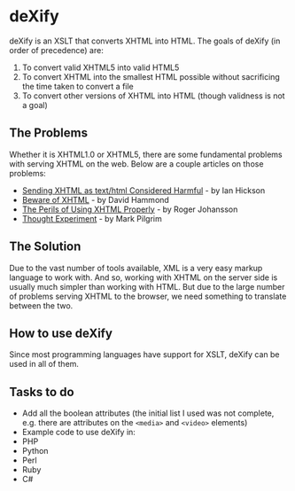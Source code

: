 deXify
======
deXify is an XSLT that converts XHTML into HTML. The goals of deXify (in order of precedence) are:

 1. To convert valid XHTML5 into valid HTML5
 2. To convert XHTML into the smallest HTML possible without sacrificing the time taken to convert a file
 3. To convert other versions of XHTML into HTML (though validness is not a goal)

The Problems
------------
Whether it is XHTML1.0 or XHTML5, there are some fundamental problems with serving XHTML on the web. Below are a couple articles on those problems:

 * [Sending XHTML as text/html Considered Harmful](http://hixie.ch/advocacy/xhtml) - by Ian Hickson
 * [Beware of XHTML](http://www.webdevout.net/articles/beware-of-xhtml) - by David Hammond
 * [The Perils of Using XHTML Properly](http://www.456bereastreet.com/archive/200501/the_perils_of_using_xhtml_properly/) - by Roger Johansson
 * [Thought Experiment](http://diveintomark.org/archives/2004/01/14/thought_experiment) - by Mark Pilgrim

The Solution
------------
Due to the vast number of tools available, XML is a very easy markup language to work with. And so, working with XHTML on the server side is usually much simpler than working with HTML. But due to the large number of problems serving XHTML to the browser, we need something to translate between the two.

How to use deXify
-----------------
Since most programming languages have support for XSLT, deXify can be used in all of them.

Tasks to do
-----------
 * Add all the boolean attributes (the initial list I used was not complete, e.g. there are attributes on the `<media>` and `<video>` elements)
 * Example code to use deXify in:
  * PHP
  * Python
  * Perl
  * Ruby
  * C#
